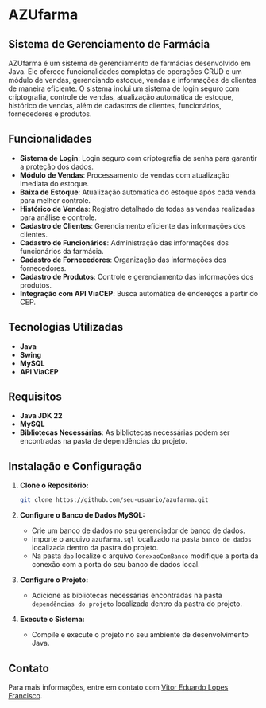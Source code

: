 # AZUfarma

## Sistema de Gerenciamento de Farmácia

AZUfarma é um sistema de gerenciamento de farmácias desenvolvido em Java. Ele oferece funcionalidades completas de operações CRUD e um módulo de vendas, gerenciando estoque, vendas e informações de clientes de maneira eficiente. O sistema inclui um sistema de login seguro com criptografia, controle de vendas, atualização automática de estoque, histórico de vendas, além de cadastros de clientes, funcionários, fornecedores e produtos.

## Funcionalidades

- **Sistema de Login**: Login seguro com criptografia de senha para garantir a proteção dos dados.
- **Módulo de Vendas**: Processamento de vendas com atualização imediata do estoque.
- **Baixa de Estoque**: Atualização automática do estoque após cada venda para melhor controle.
- **Histórico de Vendas**: Registro detalhado de todas as vendas realizadas para análise e controle.
- **Cadastro de Clientes**: Gerenciamento eficiente das informações dos clientes.
- **Cadastro de Funcionários**: Administração das informações dos funcionários da farmácia.
- **Cadastro de Fornecedores**: Organização das informações dos fornecedores.
- **Cadastro de Produtos**: Controle e gerenciamento das informações dos produtos.
- **Integração com API ViaCEP**: Busca automática de endereços a partir do CEP.

## Tecnologias Utilizadas

- **Java**
- **Swing**
- **MySQL**
- **API ViaCEP**

## Requisitos

- **Java JDK 22**
- **MySQL**
- **Bibliotecas Necessárias**: As bibliotecas necessárias podem ser encontradas na pasta de dependências do projeto.

## Instalação e Configuração

1. **Clone o Repositório:**
    ```bash
    git clone https://github.com/seu-usuario/azufarma.git
    ```

2. **Configure o Banco de Dados MySQL:**
    - Crie um banco de dados no seu gerenciador de banco de dados.
    - Importe o arquivo `azufarma.sql` localizado na pasta `banco de dados` localizada dentro da pastra do projeto.
    - Na pasta `dao` localize o arquivo `ConexaoComBanco` modifique a porta da conexão com a porta do seu banco de dados local.

3. **Configure o Projeto:**
    - Adicione as bibliotecas necessárias encontradas na pasta `dependências do projeto` localizada dentro da pastra do projeto.

4. **Execute o Sistema:**
    - Compile e execute o projeto no seu ambiente de desenvolvimento Java.
      
## Contato

Para mais informações, entre em contato com [Vitor Eduardo Lopes Francisco](mailto:vtorlopescontato@gmail.com).

